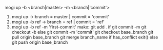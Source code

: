 
mogi up -b <branch|master> -m <branch|'commit'>
1) mogi up -> branch = master | commit = 'commit'
2) mogi up -b ref -> branch = ref | commit = 'ref'
3) mogi up -b ref -m 'first-commit'
make:
  git add .
  if <branch>
   git commit -m <branch>
   git checkout -b <branch>
  else
   git commit -m 'commit'
  git checkout base_branch
  git pull origin base_branch
  git merge branch_name
  if has_conflict
   exit()
  else 
  git push origin base_branch